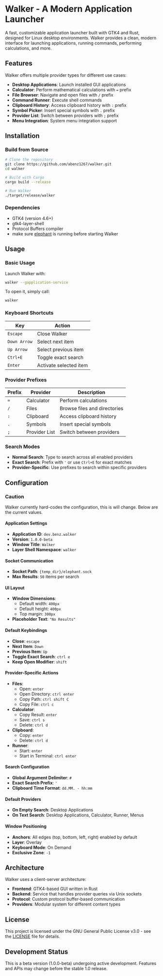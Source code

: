 # Walker - A Modern Application Launcher

A fast, customizable application launcher built with GTK4 and Rust, designed for Linux desktop environments. Walker provides a clean, modern interface for launching applications, running commands, performing calculations, and more.

## Features

Walker offers multiple provider types for different use cases:

- **Desktop Applications**: Launch installed GUI applications
- **Calculator**: Perform mathematical calculations with `=` prefix
- **File Browser**: Navigate and open files with `/` prefix
- **Command Runner**: Execute shell commands
- **Clipboard History**: Access clipboard history with `:` prefix
- **Symbol Picker**: Insert special symbols with `.` prefix
- **Provider List**: Switch between providers with `;` prefix
- **Menu Integration**: System menu integration support

## Installation

### Build from Source

```bash
# Clone the repository
git clone https://github.com/abenz1267/walker.git
cd walker

# Build with Cargo
cargo build --release

# Run Walker
./target/release/walker
```

### Dependencies

- GTK4 (version 4.6+)
- gtk4-layer-shell
- Protocol Buffers compiler
- make sure [elephant](https://github.com/abenz1267/elephant) is running before starting Walker

## Usage

### Basic Usage

Launch Walker with:

```bash
walker --gapplication-service
```

To open it, simply call:

```bash
walker
```

### Keyboard Shortcuts

| Key          | Action                 |
| ------------ | ---------------------- |
| `Escape`     | Close Walker           |
| `Down Arrow` | Select next item       |
| `Up Arrow`   | Select previous item   |
| `Ctrl+E`     | Toggle exact search    |
| `Enter`      | Activate selected item |

### Provider Prefixes

| Prefix | Provider      | Description                  |
| ------ | ------------- | ---------------------------- |
| `=`    | Calculator    | Perform calculations         |
| `/`    | Files         | Browse files and directories |
| `:`    | Clipboard     | Access clipboard history     |
| `.`    | Symbols       | Insert special symbols       |
| `;`    | Provider List | Switch between providers     |

### Search Modes

- **Normal Search**: Type to search across all enabled providers
- **Exact Search**: Prefix with `'` or use `Ctrl+E` for exact matches
- **Provider-Specific**: Use prefixes to search within specific providers

## Configuration

### Caution

Walker currently hard-codes the configuration, this is will change. Below are the current values.

#### Application Settings

- **Application ID**: `dev.benz.walker`
- **Version**: `1.0.0-beta`
- **Window Title**: `Walker`
- **Layer Shell Namespace**: `walker`

#### Socket Communication

- **Socket Path**: `{temp_dir}/elephant.sock`
- **Max Results**: `50` items per search

#### UI Layout

- **Window Dimensions**:
  - Default width: `400px`
  - Default height: `400px`
  - Top margin: `300px`
- **Placeholder Text**: `"No Results"`

#### Default Keybindings

- **Close**: `escape`
- **Next Item**: `Down`
- **Previous Item**: `Up`
- **Toggle Exact Search**: `ctrl e`
- **Keep Open Modifier**: `shift`

#### Provider-Specific Actions

- **Files**:
  - Open: `enter`
  - Open Directory: `ctrl enter`
  - Copy Path: `ctrl shift C`
  - Copy File: `ctrl c`
- **Calculator**:
  - Copy Result: `enter`
  - Save: `ctrl s`
  - Delete: `ctrl d`
- **Clipboard**:
  - Copy: `enter`
  - Delete: `ctrl d`
- **Runner**:
  - Start: `enter`
  - Start in Terminal: `ctrl enter`

#### Search Configuration

- **Global Argument Delimiter**: `#`
- **Exact Search Prefix**: `'`
- **Clipboard Time Format**: `dd.MM. - hh:mm`

#### Default Providers

- **On Empty Search**: Desktop Applications
- **On Text Search**: Desktop Applications, Calculator, Runner, Menus

#### Window Positioning

- **Anchors**: All edges (top, bottom, left, right) enabled by default
- **Layer**: Overlay
- **Keyboard Mode**: On Demand
- **Exclusive Zone**: `-1`

## Architecture

Walker uses a client-server architecture:

- **Frontend**: GTK4-based GUI written in Rust
- **Backend**: Service that handles provider queries via Unix sockets
- **Protocol**: Custom protocol buffer-based communication
- **Providers**: Modular system for different content types

## License

This project is licensed under the GNU General Public License v3.0 - see the [LICENSE](LICENSE) file for details.

## Development Status

This is a beta version (1.0.0-beta) undergoing active development. Features and APIs may change before the stable 1.0 release.
